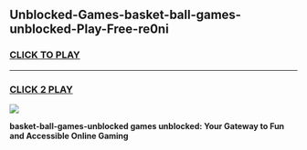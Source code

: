 
## Unblocked-Games-basket-ball-games-unblocked-Play-Free-re0ni
<h3>
<a href="https://premium76.site?title=basket-ball-games-unblocked&ref=17A">CLICK TO PLAY</a></h3>
<hr>

<h3>
<a href="https://premium76.site?title=basket-ball-games-unblocked&ref=17A">CLICK 2 PLAY</a>
  
</h3>

<a href="https://premium76.site?title=basket-ball-games-unblocked&ref=17A"><img src="https://clearcache.store/games.png"></a>


**basket-ball-games-unblocked games unblocked: Your Gateway to Fun and Accessible Online Gaming**
